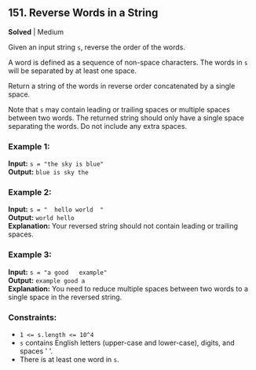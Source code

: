 ## 151. Reverse Words in a String
**Solved** | Medium

Given an input string `s`, reverse the order of the words.

A word is defined as a sequence of non-space characters. The words in `s` will be separated by at least one space.

Return a string of the words in reverse order concatenated by a single space.

Note that `s` may contain leading or trailing spaces or multiple spaces between two words. The returned string should only have a single space separating the words. Do not include any extra spaces.

### Example 1:
**Input:** `s = "the sky is blue"`  
**Output:** `blue is sky the`

### Example 2:
**Input:** `s = "  hello world  "`  
**Output:** `world hello`  
**Explanation:** Your reversed string should not contain leading or trailing spaces.

### Example 3:
**Input:** `s = "a good   example"`  
**Output:** `example good a`  
**Explanation:** You need to reduce multiple spaces between two words to a single space in the reversed string.

### Constraints:
- `1 <= s.length <= 10^4`
- `s` contains English letters (upper-case and lower-case), digits, and spaces ' '.
- There is at least one word in `s`.
